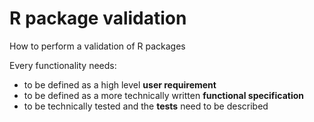 # R package validation

How to perform a validation of R packages

Every functionality needs:
 - to be defined as a high level **user requirement**
 - to be defined as a more technically written **functional specification**
 - to be technically tested and the **tests** need to be described

